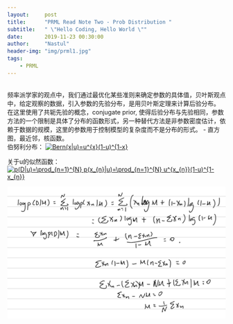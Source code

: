 ```yaml
---
layout:     post
title:      "PRML Read Note Two - Prob Distribution "
subtitle:   " \"Hello Coding, Hello World \""
date:       2019-11-23 00:30:00
author:     "Nastul"
header-img: "img/prml1.jpg"
tags:
    - PRML
---
```



<br>
频率派学家的观点中，我们通过最优化某些准则来确定参数的具体值，贝叶斯观点中，给定观察的数据，引入参数的先验分布，是用贝叶斯定理来计算后验分布。<br>
在这里使用了共轭先验的概念，conjugate prior, 使得后验分布与先验相同，参数方法的一个限制是具体了分布的函数形式，另一种替代方法是非参数密度估计，依赖于数据的规模，这里的参数用于控制模型的复杂度而不是分布的形式。 - 直方图，最近邻，核函数。<br>
伯努利分布：
<a href="https://www.codecogs.com/eqnedit.php?latex=Bern(x|u)=u^{x}(1-u)^{1-x}" target="_blank"><img src="https://latex.codecogs.com/gif.latex?Bern(x|u)=u^{x}(1-u)^{1-x}" title="Bern(x|u)=u^{x}(1-u)^{1-x}" /></a>

关于u的似然函数：
<a href="https://www.codecogs.com/eqnedit.php?latex=p(D|u)=\prod_{n=1}^{N}&space;p(x_{n}|u)=\prod_{n=1}^{N}&space;u^{x_{n}}(1-u)^{1-x_{n}}" target="_blank"><img src="https://latex.codecogs.com/gif.latex?p(D|u)=\prod_{n=1}^{N}&space;p(x_{n}|u)=\prod_{n=1}^{N}&space;u^{x_{n}}(1-u)^{1-x_{n}}" title="p(D|u)=\prod_{n=1}^{N} p(x_{n}|u)=\prod_{n=1}^{N} u^{x_{n}}(1-u)^{1-x_{n}}" /></a>

![avatar](/img/fullsizerender.jpg)









